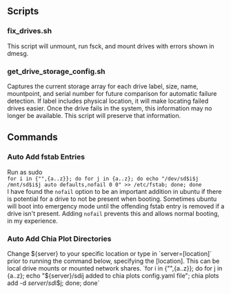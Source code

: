 ## Scripts  
### fix_drives.sh  
This script will unmount, run fsck, and mount drives with errors shown in dmesg.
### get_drive_storage_config.sh  
Captures the current storage array for each drive label, size, name, mountpoint, and serial number for future comparison for automatic failure detection. If label includes physical location, it will make locating failed drives easier. Once the drive fails in the system, this information may no longer be available. This script will preserve that information.  
## Commands  
### Auto Add fstab Entries  
Run as sudo  
`for i in {"",{a..z}}; do for j in {a..z}; do echo "/dev/sd$i$j /mnt/sd$i$j auto defaults,nofail 0 0" >> /etc/fstab; done; done`  
I have found the `nofail` option to be an important addition in ubuntu if there is potential for a drive to not be present when booting. Sometimes ubuntu will boot into emergency mode until the offending fstab entry is removed if a drive isn't present. Adding `nofail` prevents this and allows normal booting, in my experience.  
### Auto Add Chia Plot Directories  
Change ${server} to your specific location or type in `server=[location]` prior to running the command below, specifying the [location]. This can be local drive mounts or mounted network shares.  
`for i in {"",{a..z}}; do for j in {a..z}; echo "${server}/sd$i$j added to chia plots config.yaml file"; chia plots add -d ${server}/sd$i$j; done; done`  

